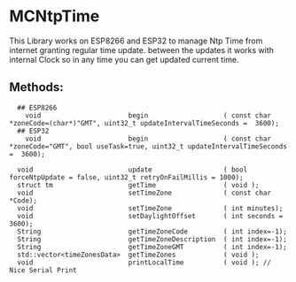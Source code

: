 # MCNtpTime
This Library works on ESP8266 and ESP32 to manage Ntp Time from internet granting regular time update.
      between the updates it works with internal Clock so in any time you can get updated current time.


## Methods:
```
  ## ESP8266
    void                      begin                   ( const char *zoneCode=(char*)"GMT", uint32_t updateIntervalTimeSeconds =  3600);
  ## ESP32
    void                      begin                   ( const char *zoneCode="GMT", bool useTask=true, uint32_t updateIntervalTimeSeconds =  3600);

  void                        update                  ( bool forceNtpUpdate = false, uint32_t retryOnFailMillis = 1000);
  struct tm                   getTime                 ( void );
  void                        setTimeZone             ( const char *Code);
  void                        setTimeZone             ( int minutes);
  void                        setDaylightOffset       ( int seconds = 3600);
  String                      getTimeZoneCode         ( int index=-1);
  String                      getTimeZoneDescription  ( int index=-1);
  String                      getTimeZoneGMT          ( int index=-1);
  std::vector<timeZonesData>  getTimeZones            ( void );
  void                        printLocalTime          ( void ); // Nice Serial Print
```